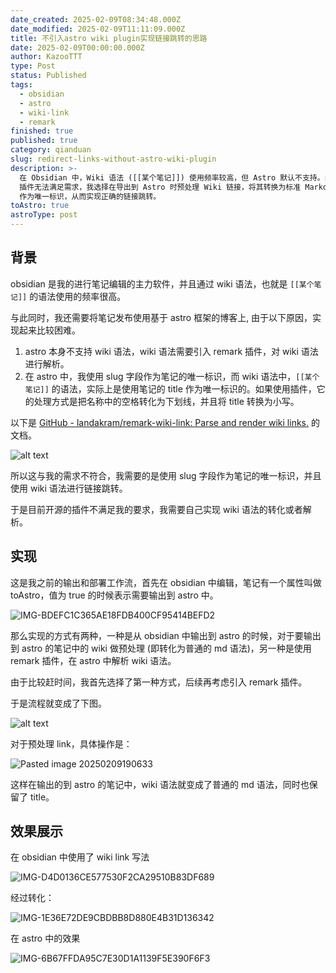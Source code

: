 ```yaml
---
date_created: 2025-02-09T08:34:48.000Z
date_modified: 2025-02-09T11:11:09.000Z
title: 不引入astro wiki plugin实现链接跳转的思路
date: 2025-02-09T00:00:00.000Z
author: KazooTTT
type: Post
status: Published
tags:
  - obsidian
  - astro
  - wiki-link
  - remark
finished: true
published: true
category: qianduan
slug: redirect-links-without-astro-wiki-plugin
description: >-
  在 Obsidian 中，Wiki 语法 ([[某个笔记]]) 使用频率较高，但 Astro 默认不支持。由于现有 remark
  插件无法满足需求，我选择在导出到 Astro 时预处理 Wiki 链接，将其转换为标准 Markdown 语法，并使用 slug
  作为唯一标识，从而实现正确的链接跳转。
toAstro: true
astroType: post
---
```


## 背景

obsidian 是我的进行笔记编辑的主力软件，并且通过 wiki 语法，也就是 `[[某个笔记]]` 的语法使用的频率很高。

与此同时，我还需要将笔记发布使用基于 astro 框架的博客上, 由于以下原因，实现起来比较困难。

1. astro 本身不支持 wiki 语法，wiki 语法需要引入 remark 插件，对 wiki 语法进行解析。
2. 在 astro 中，我使用 slug 字段作为笔记的唯一标识，而 wiki 语法中，`[[某个笔记]]` 的语法，实际上是使用笔记的 title 作为唯一标识的。如果使用插件，它的处理方式是把名称中的空格转化为下划线，并且将 title 转换为小写。

以下是 [GitHub - landakram/remark-wiki-link: Parse and render wiki links.](https://github.com/landakram/remark-wiki-link) 的文档。

![alt text](https://pictures.kazoottt.top/2025/02/2025029-e06e4053dfcf4575af0552231407d192.png)

所以这与我的需求不符合，我需要的是使用 slug 字段作为笔记的唯一标识，并且使用 wiki 语法进行链接跳转。

于是目前开源的插件不满足我的要求，我需要自己实现 wiki 语法的转化或者解析。

## 实现

这是我之前的输出和部署工作流，首先在 obsidian 中编辑，笔记有一个属性叫做 toAstro，值为 true 的时候表示需要输出到 astro 中。

![IMG-BDEFC1C365AE18FDB400CF95414BEFD2](https://pictures.kazoottt.top/2025/02/2025029-bdefc1c365ae18fdb400cf95414befd2.png)

那么实现的方式有两种，一种是从 obsidian 中输出到 astro 的时候，对于要输出到 astro 的笔记中的 wiki 做预处理 (即转化为普通的 md 语法)，另一种是使用 remark 插件，在 astro 中解析 wiki 语法。

由于比较赶时间，我首先选择了第一种方式，后续再考虑引入 remark 插件。

于是流程就变成了下图。

![alt text](https://pictures.kazoottt.top/2025/02/2025029-8aeaf70b4c3febe368b443ce860293dc.png)

对于预处理 link，具体操作是：

![Pasted image 20250209190633](https://pictures.kazoottt.top/2025/02/2025029-6657f231d26772962812e8370b4a6bc4.png)

这样在输出的到 astro 的笔记中，wiki 语法就变成了普通的 md 语法，同时也保留了 title。

## 效果展示

在 obsidian 中使用了 wiki link 写法

![IMG-D4D0136CE577530F2CA29510B83DF689](https://pictures.kazoottt.top/2025/02/2025029-d4d0136ce577530f2ca29510b83df689.png)

经过转化：

![IMG-1E36E72DE9CBDBB8D880E4B31D136342](https://pictures.kazoottt.top/2025/02/2025029-1e36e72de9cbdbb8d880e4b31d136342.png)

在 astro 中的效果

![IMG-6B67FFDA95C7E30D1A1139F5E390F6F3](https://pictures.kazoottt.top/2025/02/2025029-6b67ffda95c7e30d1a1139f5e390f6f3.gif)

